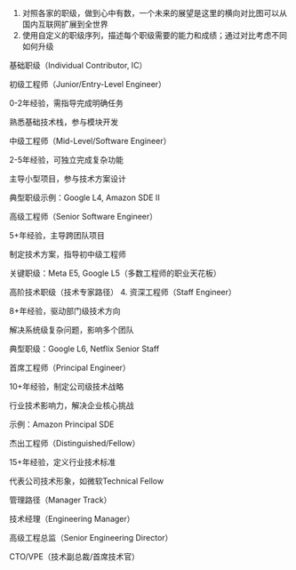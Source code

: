 1. 对照各家的职级，做到心中有数，一个未来的展望是这里的横向对比图可以从国内互联网扩展到全世界
2. 使用自定义的职级序列，描述每个职级需要的能力和成绩；通过对比考虑不同如何升级

基础职级（Individual Contributor, IC）

初级工程师（Junior/Entry-Level Engineer）

0-2年经验，需指导完成明确任务

熟悉基础技术栈，参与模块开发

中级工程师（Mid-Level/Software Engineer）

2-5年经验，可独立完成复杂功能

主导小型项目，参与技术方案设计

典型职级示例：Google L4, Amazon SDE II

高级工程师（Senior Software Engineer）

5+年经验，主导跨团队项目

制定技术方案，指导初中级工程师

关键职级：Meta E5, Google L5（多数工程师的职业天花板）

高阶技术职级（技术专家路径）
4. 资深工程师（Staff Engineer）

8+年经验，驱动部门级技术方向

解决系统级复杂问题，影响多个团队

典型职级：Google L6, Netflix Senior Staff

首席工程师（Principal Engineer）

10+年经验，制定公司级技术战略

行业技术影响力，解决企业核心挑战

示例：Amazon Principal SDE

杰出工程师（Distinguished/Fellow）

15+年经验，定义行业技术标准

代表公司技术形象，如微软Technical Fellow

管理路径（Manager Track）

技术经理（Engineering Manager）

高级工程总监（Senior Engineering Director）

CTO/VPE（技术副总裁/首席技术官）